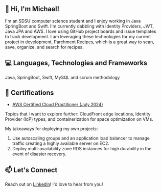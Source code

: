 ## 👋 Hi, I'm Michael!
I'm an SDSU computer science student and I enjoy working in Java SpringBoot and Swift. I'm currently dabbling with Identity Providers, JWT, Java JPA and AWS. I love using GitHub project boards and issue templates to track development. I am leveraging these technologies for my current project in development, Parchment Recipes, which is a great way to scan, save, organize, and search for recipes.

## 💻 Languages, Technologies and Frameworks
Java, SpringBoot, Swift, MySQL and scrum methodology

## 📜 Certifications
* [AWS Certified Cloud Practitioner (July 2024)](https://www.credly.com/badges/9fc5f947-b622-406c-9f00-afb2f9f8dd1d/public_url)

Topics that I want to explore further: CloudFront edge locations, Identity Provider (IdP) types, and containerization for space optimization on VMs.

My takeaways for deploying my own projects:
1. Use autoscaling groups and an application load balancer to manage traffic creating a highly available server on EC2.
2. Deploy multi-availability zone RDS instances for high durability in the event of disaster recovery.

## 📫 Let's Connect
Reach out on [LinkedIn](https://www.linkedin.com/in/michael-hayes-cs/)! I'd love to hear from you!


<!--
**mhayescs19/mhayescs19** is a ✨ _special_ ✨ repository because its `README.md` (this file) appears on your GitHub profile.

Here are some ideas to get you started:

- 🔭 I’m currently working on ...
- 🌱 I’m currently learning ...
- 👯 I’m looking to collaborate on ...
- 🤔 I’m looking for help with ...
- 💬 Ask me about ...
- 📫 How to reach me: ...
- 😄 Pronouns: ...
- ⚡ Fun fact: ...
-->
